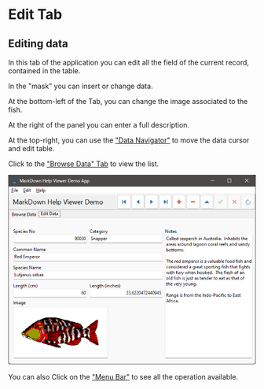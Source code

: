 ﻿# Edit Tab

## Editing data ##

In this tab of the application you can edit all the field of the current record, contained in the table.

In the "mask" you can insert or change data.

At the bottom-left of the Tab, you can change the image associated to the fish.

At the right of the panel you can enter a full description.

At the top-right, you can use the ["Data Navigator"](DataNav.md) to move the data cursor and edit table.

Click to the ["Browse Data" Tab](BrowseTab.md) to view the list.

![Edit Tab Page](EditDataTab.png)

You can also Click on the ["Menu Bar"](Menu.md) to see all the operation available.

